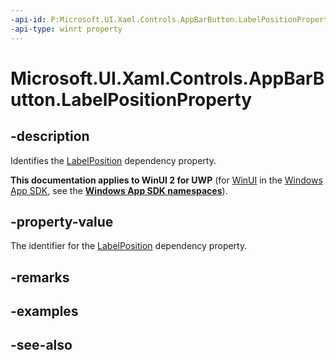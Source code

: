 ```yaml
---
-api-id: P:Microsoft.UI.Xaml.Controls.AppBarButton.LabelPositionProperty
-api-type: winrt property
---
```


<!-- Property syntax
public Windows.UI.Xaml.DependencyProperty LabelPositionProperty { get; }
-->

# Microsoft.UI.Xaml.Controls.AppBarButton.LabelPositionProperty

## -description
Identifies the [LabelPosition](appbarbutton_labelposition.md) dependency property.

**This documentation applies to WinUI 2 for UWP** (for [WinUI](/windows/apps/winui/winui3/) in the [Windows App SDK](/windows/apps/windows-app-sdk/), see the **[Windows App SDK namespaces](/windows/windows-app-sdk/api/winrt/)**).

## -property-value
The identifier for the [LabelPosition](appbarbutton_labelposition.md) dependency property.

## -remarks

## -examples

## -see-also
